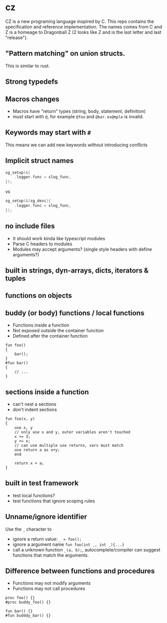 # cz

CZ is a new programing language inspired by C. This repo contains the specification and reference implementation. The names comes from C and Z is a homeage to Dragonball Z (2 looks like Z and is the last letter and last "release").


## "Pattern matching" on union structs.
This is similar to rust.

## Strong typedefs

## Macros changes
* Macros have "return" types (string, body, statement, definition)
* must start with `@`, for example `@foo` and `@bar`. `ex@mple` is invalid.

## Keywords may start with `#`
This means we can add new keywords without introducing conflicts

## Implicit struct names 
```c
sg_setup(&{
    .logger.func = slog_func,
});
```
vs
```c
sg_setup(&(sg_desc){
    .logger.func = slog_func,
});
```

## no include files
* It should work kinda like typescript modules
* Parse C headers to modules
* Modules may accept arguments? (single style headers with define arguments?)

## built in strings, dyn-arrays, dicts, iterators & tuples

## functions on objects

## buddy (or body) functions / local functions
* Functions inside a function
* Not exposed outside the container function
* Defined after the container function
```
fun foo()
{
    bar();
}
#fun bar()
{
    // ...
}
```

## sections inside a function
* can't nest a sections
* don't indent sections

```
fun foo(x, y)
{
    use x, y
    // only use x and y, outer variables aren't touched
    x += 3;
    y += x;
    // can use multiple use returns, vars must match
    use return a as x+y;
    end

    return x + a;
}
```

## built in test framework
* test local functions?
* test functions that ignore scoping rules

## Unname/ignore identifier
Use the `_` character to
* ignore a return value: `_ = foo();`
* ignore a argument name `fun foo(int _, int _){...}`
* call a unknown function `_(a, b);`, autocomplete/compiler can suggest functions that match the arguments.

## Difference between functions and procedures
* Functions may not modify arguments
* Functions may not call procedures

```
proc foo() {}
#proc buddy_foo() {}

fun bar() {}
#fun budddy_bar() {}
```

